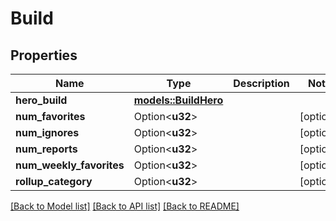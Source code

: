 # Build

## Properties

Name | Type | Description | Notes
------------ | ------------- | ------------- | -------------
**hero_build** | [**models::BuildHero**](BuildHero.md) |  | 
**num_favorites** | Option<**u32**> |  | [optional]
**num_ignores** | Option<**u32**> |  | [optional]
**num_reports** | Option<**u32**> |  | [optional]
**num_weekly_favorites** | Option<**u32**> |  | [optional]
**rollup_category** | Option<**u32**> |  | [optional]

[[Back to Model list]](../README.md#documentation-for-models) [[Back to API list]](../README.md#documentation-for-api-endpoints) [[Back to README]](../README.md)


